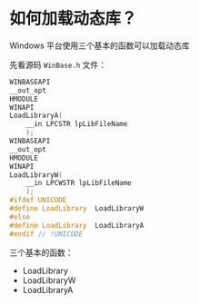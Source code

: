 # 如何加载动态库？

Windows 平台使用三个基本的函数可以加载动态库

先看源码 `WinBase.h` 文件：

```cpp
WINBASEAPI
__out_opt
HMODULE
WINAPI
LoadLibraryA(
    __in LPCSTR lpLibFileName
    );
WINBASEAPI
__out_opt
HMODULE
WINAPI
LoadLibraryW(
    __in LPCWSTR lpLibFileName
    );
#ifdef UNICODE
#define LoadLibrary  LoadLibraryW
#else
#define LoadLibrary  LoadLibraryA
#endif // !UNICODE
```

三个基本的函数：

- LoadLibrary
- LoadLibraryW
- LoadLibraryA
